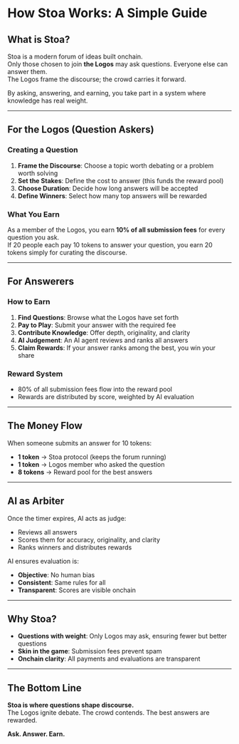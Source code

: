 # How Stoa Works: A Simple Guide

## What is Stoa?

Stoa is a modern forum of ideas built onchain.  
Only those chosen to join **the Logos** may ask questions. Everyone else can answer them.  
The Logos frame the discourse; the crowd carries it forward.

By asking, answering, and earning, you take part in a system where knowledge has real weight.

---

## For the Logos (Question Askers)

### Creating a Question

1. **Frame the Discourse**: Choose a topic worth debating or a problem worth solving
2. **Set the Stakes**: Define the cost to answer (this funds the reward pool)
3. **Choose Duration**: Decide how long answers will be accepted
4. **Define Winners**: Select how many top answers will be rewarded

### What You Earn

As a member of the Logos, you earn **10% of all submission fees** for every question you ask.  
If 20 people each pay 10 tokens to answer your question, you earn 20 tokens simply for curating the discourse.

---

## For Answerers

### How to Earn

1. **Find Questions**: Browse what the Logos have set forth
2. **Pay to Play**: Submit your answer with the required fee
3. **Contribute Knowledge**: Offer depth, originality, and clarity
4. **AI Judgement**: An AI agent reviews and ranks all answers
5. **Claim Rewards**: If your answer ranks among the best, you win your share

### Reward System

- 80% of all submission fees flow into the reward pool
- Rewards are distributed by score, weighted by AI evaluation

---

## The Money Flow

When someone submits an answer for 10 tokens:

- **1 token** → Stoa protocol (keeps the forum running)
- **1 token** → Logos member who asked the question
- **8 tokens** → Reward pool for the best answers

---

## AI as Arbiter

Once the timer expires, AI acts as judge:

- Reviews all answers
- Scores them for accuracy, originality, and clarity
- Ranks winners and distributes rewards

AI ensures evaluation is:

- **Objective**: No human bias
- **Consistent**: Same rules for all
- **Transparent**: Scores are visible onchain

---

## Why Stoa?

- **Questions with weight**: Only Logos may ask, ensuring fewer but better questions
- **Skin in the game**: Submission fees prevent spam
- **Onchain clarity**: All payments and evaluations are transparent

---

## The Bottom Line

**Stoa is where questions shape discourse.**  
The Logos ignite debate. The crowd contends. The best answers are rewarded.

**Ask. Answer. Earn.**
